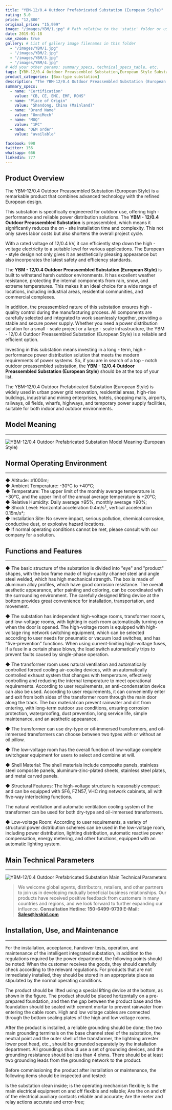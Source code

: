 ```yaml
---
title: "YBM-12/0.4 Outdoor Prefabricated Substation (European Style)"
rating: 5.0
price: "12,800"
original_price: "15,999"
image: "/images/YBM/1.jpg" # Path relative to the 'static' folder or use Hugo Pipes
date: 2019-01-18
use_xzoom: true
gallery: # List of gallery image filenames in this folder
  - "/images/YBM/1.jpg"
  - "/images/YBM/2.jpg"
  - "/images/YBM/3.jpg"
  - "/images/YBM/4.jpg"
# Add your other params: summary_specs, technical_specs_table, etc.
tags: [YBM-12/0.4 Outdoor Preassembled Substation,European Style Substation,outdoor preassembled substation,power distribution solution,12/0.4 kV substation,high-performance substation,reliable substation,preassembled substation,European design substation,weather-resistant substation,stable power supply substation]
product_categories: [Box-type substation]
description: "The YBM-12/0.4 Outdoor Preassembled Substation (European Style) is a remarkable product that combines advanced technology with the refined European design. "
summary_specs:
  - name: "Certification"
    value: "CB, CE, EMC, EMF, ROHS"
  - name: "Place of Origin"
    value: "Shandong, China (Mainland)"
  - name: "Brand Name"
    value: "OmniMech"
  - name: "MOQ"
    value: "1PC"
  - name: "OEM order"
    value: "available"

facebook: 998
twitter: 156
whatsapp: 666
linkedin: 777    
---
```





## Product Overview

The YBM-12/0.4 Outdoor Preassembled Substation (European Style) is a remarkable product that combines advanced technology with the refined European design. 

This substation is specifically engineered for outdoor use, offering high - performance and reliable power distribution solutions. The **YBM - 12/0.4 Outdoor Preassembled Substation** is preassembled, which means it significantly reduces the on - site installation time and complexity. This not only saves labor costs but also shortens the overall project cycle.

With a rated voltage of 12/0.4 kV, it can efficiently step down the high - voltage electricity to a suitable level for various applications. The European - style design not only gives it an aesthetically pleasing appearance but also incorporates the latest safety and efficiency standards. 

The **YBM - 12/0.4 Outdoor Preassembled Substation (European Style)** is built to withstand harsh outdoor environments. It has excellent weather resistance, protecting the internal components from rain, snow, and extreme temperatures. This makes it an ideal choice for a wide range of locations, including industrial areas, residential communities, and commercial complexes.

In addition, the preassembled nature of this substation ensures high - quality control during the manufacturing process. All components are carefully selected and integrated to work seamlessly together, providing a stable and secure power supply. Whether you need a power distribution solution for a small - scale project or a large - scale infrastructure, the YBM - 12/0.4 Outdoor Preassembled Substation (European Style) is a reliable and efficient option.

Investing in this substation means investing in a long - term, high - performance power distribution solution that meets the modern requirements of power systems. So, if you are in search of a top - notch outdoor preassembled substation, the **YBM - 12/0.4 Outdoor Preassembled Substation (European Style)** should be at the top of your list. 

The YBM-12/0.4 Outdoor Prefabricated Substation (European Style) is widely used in urban power grid renovation, residential areas, high-rise buildings, industrial and mining enterprises, hotels, shopping malls, airports, railways, oil fields, wharfs, highways, and temporary power supply facilities, suitable for both indoor and outdoor environments.

## Model Meaning
* * *

![YBM-12/0.4 Outdoor Prefabricated Substation Model Meaning (European Style)](/images/YBM/3.jpg "YBM-12/0.4 Outdoor Prefabricated Substation Model Meaning (European Style)")

## Normal Operating Environment
* * *

◆ Altitude: ≤1000m;   
◆ Ambient Temperature: -30℃ to +40℃;     
◆ Temperature: The upper limit of the monthly average temperature is +30℃, and the upper limit of the annual average temperature is +20℃;     
◆ Relative Humidity: Daily average ≤95%, monthly average ≤90%;    
◆ Shock Level: Horizontal acceleration 0.4m/s², vertical acceleration 0.15m/s²;    
◆ Installation Site: No severe impact, serious pollution, chemical corrosion, conductive dust, or explosive hazard locations.    
◆ If normal operating conditions cannot be met, please consult with our company for a solution.     

## Functions and Features
* * *

◆ The basic structure of the substation is divided into "eye" and "product" shapes, with the box frame made of high-quality channel steel and angle steel welded, which has high mechanical strength. The box is made of aluminum alloy profiles, which have good corrosion resistance. The overall aesthetic appearance, after painting and coloring, can be coordinated with the surrounding environment. The carefully designed lifting device at the bottom provides great convenience for installation, transportation, and movement.

◆ The substation has independent high-voltage rooms, transformer rooms, and low-voltage rooms, with lighting in each room automatically turning on when the door is opened. The high-voltage room is equipped with high-voltage ring network switching equipment, which can be selected according to user needs for pneumatic or vacuum load switches, and has "five-prevention" functions. When using current-limiting high-voltage fuses, if a fuse in a certain phase blows, the load switch automatically trips to prevent faults caused by single-phase operation.

◆ The transformer room uses natural ventilation and automatically controlled forced cooling air-cooling devices, with an automatically controlled exhaust system that changes with temperature, effectively controlling and reducing the internal temperature to meet operational requirements. According to user requirements, an anti-condensation device can also be used. According to user requirements, it can conveniently enter and exit from both sides of the transformer room through the main door along the track. The box material can prevent rainwater and dirt from entering, with long-term outdoor use conditions, ensuring corrosion protection, waterproofing, dust prevention, long service life, simple maintenance, and an aesthetic appearance.

◆ The transformer can use dry-type or oil-immersed transformers, and oil-immersed transformers can choose between two types with or without an oil pillow.

◆ The low-voltage room has the overall function of low-voltage complete switchgear equipment for users to select and combine at will.

◆ Shell Material: The shell materials include composite panels, stainless steel composite panels, aluminum-zinc-plated sheets, stainless steel plates, and metal carved panels.

◆ Structural Features: The high-voltage structure is reasonably compact and can be equipped with SF6, FZN57, VHC ring network cabinets, all with five-way interlocking functions.

The natural ventilation and automatic ventilation cooling system of the transformer can be used for both dry-type and oil-immersed transformers.

◆ Low-voltage Room: According to user requirements, a variety of structural power distribution schemes can be used in the low-voltage room, including power distribution, lighting distribution, automatic reactive power compensation, energy metering, and other functions, equipped with an automatic lighting system.

## Main Technical Parameters
* * *

![YBM-12/0.4 Outdoor Prefabricated Substation Main Technical Parameters](/images/YBM/4.jpg "YBM-12/0.4 Outdoor Prefabricated Substation Main Technical Parameters")


> We welcome global agents, distributors, retailers, and other partners to join us in developing mutually beneficial business relationships. Our products have received positive feedback from customers in many countries and regions, and we look forward to further expanding our influence. **Consultation Hotline: 150-6499-9739 E-Mail: Sales@lyskjd.com**

## Installation, Use, and Maintenance
* * *

For the installation, acceptance, handover tests, operation, and maintenance of the intelligent integrated substation, in addition to the regulations required by the power department, the following points should be noted: When the customer receives the goods, they should carefully check according to the relevant regulations. For products that are not immediately installed, they should be stored in an appropriate place as stipulated by the normal operating conditions.

The product should be lifted using a special lifting device at the bottom, as shown in the figure. The product should be placed horizontally on a pre-prepared foundation, and then the gap between the product base and the foundation should be sealed with cement mortar to prevent rainwater from entering the cable room. High and low voltage cables are connected through the bottom sealing plates of the high and low voltage rooms.

After the product is installed, a reliable grounding should be done; the two main grounding terminals on the base channel steel of the substation, the neutral point and the outer shell of the transformer, the lightning arrester lower post head, etc., should be grounded separately by the installation department. All groundings should use a set of grounding devices, and the grounding resistance should be less than 4 ohms. There should be at least two grounding leads from the grounding network to the product.

Before commissioning the product after installation or maintenance, the following items should be inspected and tested:

Is the substation clean inside; is the operating mechanism flexible;
Is the main electrical equipment on and off flexible and reliable;
Are the on and off of the electrical auxiliary contacts reliable and accurate;
Are the meter and relay actions accurate and error-free;

